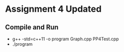 # Assignment 4 Updated

## Compile and Run
- g++ -std=c++11 -o program Graph.cpp PP4Test.cpp
- ./program